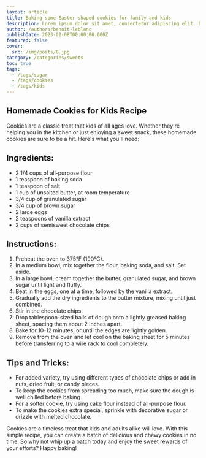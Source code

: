 ```yaml
---
layout: article
title: Baking some Easter shaped cookies for family and kids
description: Lorem ipsum dolor sit amet, consectetur adipiscing elit. Et nemo nimium beatus est; Idemne, quod iucunde? Duo Reges constructio interrete. At iamdecimum annum in spelunca iacet.
author: /authors/benoit-leblanc
publishDate: 2023-02-08T00:00:00.000Z
featured: false
cover:
  src: /img/posts/8.jpg
category: /categories/sweets
toc: true
tags:
  - /tags/sugar
  - /tags/cookies
  - /tags/kids
---
```


## Homemade Cookies for Kids Recipe
Cookies are a classic treat that kids of all ages love. Whether they're helping you in the kitchen or just enjoying a sweet snack, these homemade cookies are sure to be a hit. Here's what you'll need:

## Ingredients:
* 2 1/4 cups of all-purpose flour
* 1 teaspoon of baking soda
* 1 teaspoon of salt
* 1 cup of unsalted butter, at room temperature
* 3/4 cup of granulated sugar
* 3/4 cup of brown sugar
* 2 large eggs
* 2 teaspoons of vanilla extract
* 2 cups of semisweet chocolate chips

## Instructions:
1. Preheat the oven to 375°F (190°C).
2. In a medium bowl, mix together the flour, baking soda, and salt. Set aside.
3. In a large bowl, cream together the butter, granulated sugar, and brown sugar until light and fluffy.
4. Beat in the eggs, one at a time, followed by the vanilla extract.
5. Gradually add the dry ingredients to the butter mixture, mixing until just combined.
6. Stir in the chocolate chips.
7. Drop tablespoon-sized balls of dough onto a lightly greased baking sheet, spacing them about 2 inches apart.
8. Bake for 10-12 minutes, or until the edges are lightly golden.
9. Remove from the oven and let cool on the baking sheet for 5 minutes before transferring to a wire rack to cool completely.

## Tips and Tricks:
* For added variety, try using different types of chocolate chips or add in nuts, dried fruit, or candy pieces.
* To keep the cookies from spreading too much, make sure the dough is well chilled before baking.
* For a softer cookie, try using cake flour instead of all-purpose flour.
* To make the cookies extra special, sprinkle with decorative sugar or drizzle with melted chocolate.

Cookies are a timeless treat that kids and adults alike will love. With this simple recipe, you can create a batch of delicious and chewy cookies in no time. So why not whip up a batch today and enjoy the sweet rewards of your efforts? Happy baking!